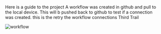 Here is a guide to the project
A workflow was created in github  and pull to the local device. 
This will b pushed back to github to test if a connection was created.
this is the retry the workflow connections
Third Trail

![workflow](https://github.com/<UserName>/<RepositoryName>/actions/workflows/main.yml/badge.svg)